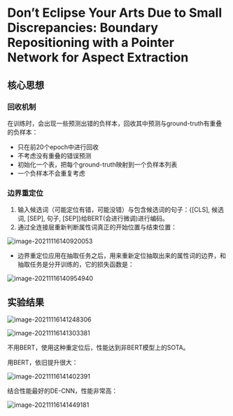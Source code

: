 # Don’t Eclipse Your Arts Due to Small Discrepancies: Boundary Repositioning with a Pointer Network for Aspect Extraction  


## 核心思想

### 回收机制

在训练时，会出现一些预测出错的负样本，回收其中预测与ground-truth有重叠的负样本：

- 只在前20个epoch中进行回收
- 不考虑没有重叠的错误预测
- 初始化一个表，把每个ground-truth映射到一个负样本列表
- 一个负样本不会重复考虑

### 边界重定位

1. 输入候选词（可能定位有错，可能没错）与包含候选词的句子：{[CLS], 候选词, [SEP], 句子, [SEP]}给BERT(会进行微调)进行编码。
2. 通过全连接层重新判断属性词真正的开始位置与结束位置：

![image-20211116140920053](C:\Users\Admin\AppData\Roaming\Typora\typora-user-images\image-20211116140920053.png)

- 边界重定位应用在抽取任务之后，用来重新定位抽取出来的属性词的边界，和抽取任务是分开训练的，它的损失函数是：

![image-20211116140954940](C:\Users\Admin\AppData\Roaming\Typora\typora-user-images\image-20211116140954940.png)

## 实验结果

![image-20211116141248306](C:\Users\Admin\AppData\Roaming\Typora\typora-user-images\image-20211116141248306.png)

![image-20211116141303381](C:\Users\Admin\AppData\Roaming\Typora\typora-user-images\image-20211116141303381.png)

不用BERT，使用这种重定位后，性能达到非BERT模型上的SOTA。

用BERT，依旧提升很大：

![image-20211116141402391](C:\Users\Admin\AppData\Roaming\Typora\typora-user-images\image-20211116141402391.png)

结合性能最好的DE-CNN，性能非常高：

![image-20211116141449181](C:\Users\Admin\AppData\Roaming\Typora\typora-user-images\image-20211116141449181.png)

